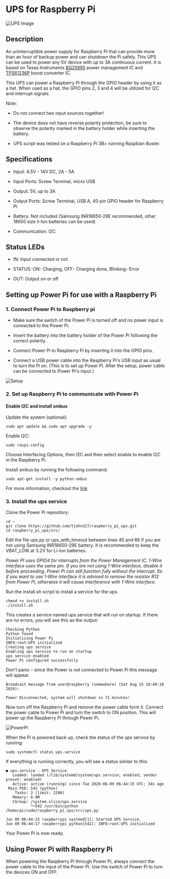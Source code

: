 # UPS for Raspberry Pi

![UPS Image](Assests/ups_R3_1.png "UPS powering a Raspberry Pi 3B+ model")

## Description

An uninterruptible power supply for Raspberry Pi that can provide more than an hour of backup power and can shutdown the Pi safely.
This UPS can be used to power any 5V device with up to 3A continuous current. It is based on Texas Instruments [BQ25895](http://www.ti.com/product/BQ25895) power management IC and [TPS61236P](http://www.ti.com/product/TPS61236P) boost converter IC.

This UPS can power a Raspberry Pi through the GPIO header by using it as a hat. When used as a hat, the GPIO pins 2, 3 and 4 will be utilized for I2C and interrupt signals.

Note:  

* Do not connect two input sources together!

* The device does not have reverse polarity protection, be sure to observe the polarity marked in the battery holder while inserting the battery.

* UPS script was tested on a Raspberry Pi 3B+ running Raspbian Buster.

## Specifications

* Input:  4.5V - 14V DC, 2A - 5A

* Input Ports: Screw Terminal, micro USB

* Output: 5V, up to 3A

* Output Ports: Screw Terminal, USB A, 40 pin GPIO header for Raspberry Pi

* Battery: Not included (Samsung INR18650-29E recommended, other 18650 size li-Ion batteries can be used)

* Communication: I2C

## Status LEDs

* IN: Input connected or not

* STATUS: ON- Charging, OFF- Charging done, Blinking- Error

* OUT: Output on or off

## Setting up Power Pi for use with a Raspberry Pi

### 1. Connect Power Pi to Raspberry pi

* Make sure the switch of the Power Pi is turned off and no power input is connected to the Power Pi.

* Insert the battery into the battery holder of the Power Pi following the correct polarity.

* Connect Power Pi to Raspberry Pi by inserting it into the GPIO pins.

* Connect a USB power cable into the Raspberry Pi's USB input as usual to turn the Pi on. (This is to set up Power Pi. After the setup, power cable can be connected to Power Pi's input.)

![Setup](Assests/PowerPIGuide.png "Steps for setting up Power Pi")

### 2. Set up Raspberry Pi to communicate with Power Pi

#### Enable I2C and install smbus

Update the system (optional):

```shell
sudo apt update && sudo apt upgrade -y
```

Enable I2C:

```shell
sudo raspi-config
```

Choose Interfacing Options, then I2C and then select enable to enable I2C in the Raspberry Pi.

Install smbus by running the following command:

```shell
sudo apt-get install -y python-smbus
```

For more information, checkout the [link](https://learn.adafruit.com/adafruits-raspberry-pi-lesson-4-gpio-setup/configuring-i2c)

### 3. Install the ups service

Clone the Power Pi repository:

```shell
cd ~
git clone https://github.com/tjohn327/raspberry_pi_ups.git
cd raspberry_pi_ups/src/
```

Edit the file ups.py or ups_with_timeout between lines 45 and 66 if you are not using Samsung INR18650-29E battery. It is recommended to keep the VBAT_LOW at 3.2V for Li-Ion batteries.

*Power PI uses GPIO4 for interrupts from the Power Management IC. 1-Wire interface uses the same pin. If you are not using 1-Wire interface, disable it before proceeding. Power Pi can still function fully without the interrupt. So if you want to use 1-Wire interface it is advised to remove the resistor R12 from Power Pi, otherwise it will cause interference with 1-Wire interface.*

Run the install.sh script to install a service for the ups.

```shell
chmod +x install.sh
./install.sh
```

This creates a service named ups.service that will run on startup.
If there are no errors, you will see this as the output:

```shell
Checking Python
Python found
Initializing Power Pi
INFO:root:UPS initialized
Creating ups service
Enabling ups service to run on startup
ups service enabled
Power Pi configured successfully
```

Don't panic - since the Power is not connected to Power Pi this message will appear.

```shell
Broadcast message from user@raspberry (somewhere) (Sat Aug 15 18:40:10 2020):

Power Disconnected, system will shutdown in 72 minutes!
```

Now turn off the Raspberry Pi and remove the power cable form it. Connect the power cable to Power Pi and turn the switch to ON position. This will power up the Raspberry Pi through Power Pi.

![PowerPi](Assests/final.jpg "Power Pi powering the Raspberry Pi")

When the Pi is powered back up, check the status of the ups service by running:

```shell
sudo systemctl status ups.service
```

If everything is running correctly, you will see a status similar to this:

```shell
● ups.service - UPS Service
   Loaded: loaded (/lib/systemd/system/ups.service; enabled; vendor preset: enabled)
   Active: active (running) since Tue 2020-06-09 06:44:15 UTC; 34s ago
 Main PID: 542 (python)
    Tasks: 2 (limit: 2200)
   Memory: 6.9M
   CGroup: /system.slice/ups.service
           └─542 /usr/bin/python /home/pi/code/raspberry_pi_ups/src/ups.py

Jun 09 06:44:15 raspberrypi systemd[1]: Started UPS Service.
Jun 09 06:44:17 raspberrypi python[542]: INFO:root:UPS initialized
```

Your Power Pi is now ready.


## Using Power Pi with Raspberry Pi

When powering the Raspberry Pi through Power Pi, always connect the power cable to the input of the Power Pi. Use the switch of Power Pi to turn the devices ON and OFF.
